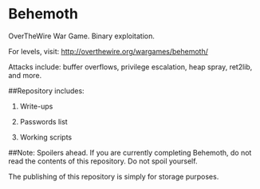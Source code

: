 # Behemoth
OverTheWire War Game. Binary exploitation.

For levels, visit: http://overthewire.org/wargames/behemoth/

Attacks include: buffer overflows, privilege escalation, heap spray, ret2lib, and more.

##Repository includes: 

1) Write-ups

2) Passwords list

3) Working scripts

##Note: 
Spoilers ahead. If you are currently completing Behemoth, do not read the contents of this repository. Do not spoil yourself.

The publishing of this repository is simply for storage purposes.
